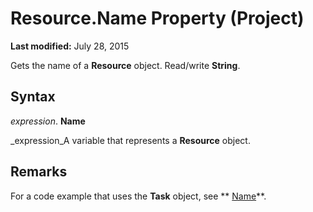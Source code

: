 
# Resource.Name Property (Project)

 **Last modified:** July 28, 2015

Gets the name of a  **Resource** object. Read/write **String**.

## Syntax

 _expression_. **Name**

 _expression_A variable that represents a  **Resource** object.


## Remarks

For a code example that uses the  **Task** object, see ** [Name](2df034b0-13bc-f912-abbc-6b97b8c8d5ed.md)**.

